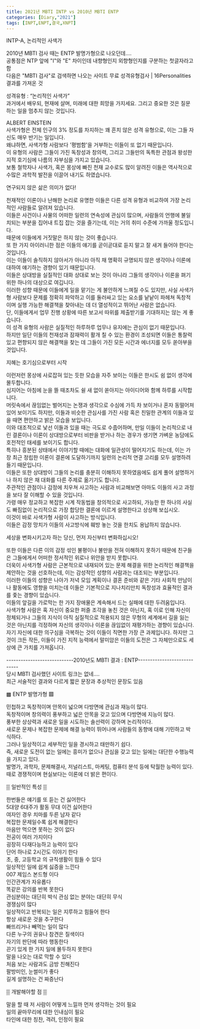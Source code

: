 ```yaml
---
title: 2021년 MBTI INTP vs 2010년 MBTI ENTP
categories: [Diary,"2021"]
tags: [INPT,ENPT,결국,XNPT]
---
```


INTP-A, 논리적인 사색가     

2010년 MBTI 검사 때는 ENTP 발명가형으로 나오던데....        
공통점은 NTP 앞에 "I"와 "E" 차이인데 내향형인지 외향형인지를 구분하는 첫글자라고 함     
다음은 "MBTI 검사"로 검색하면 나오는 사이트 무료 성격유형검사 | 16Personalities결과를 가져온 것     


성격유형 : “논리적인 사색가”        
과거에서 배우되, 현재에 살며, 미래에 대한 희망을 가지세요. 그리고 중요한 것은 질문하는 일을 멈추지 않는 것입니다.   

ALBERT EINSTEIN     
사색가형은 전체 인구의 3% 정도를 차지하는 꽤 흔치 않은 성격 유형으로, 이는 그들 자신도 매우 반기는 일입니다.    
왜냐하면, 사색가형 사람보다 '평범함'을 거부하는 이들이 또 없기 때문입니다.      
이 유형의 사람은 그들이 가진 독창성과 창의력, 그리고 그들만의 독특한 관점과 왕성한 지적 호기심에 나름의 자부심을 가지고 있습니다.       
보통 철학자나 사색가, 혹은 몽상에 빠진 천재 교수로도 많이 알려진 이들은 역사적으로 수많은 과학적 발전을 이끌어 내기도 하였습니다.       

연구되지 않은 삶은 의미가 없다!     

천재적인 이론이나 난해한 논리로 유명한 이들은 다른 성격 유형과 비교하여 가장 논리적인 사람들로 알려져 있습니다.     
이들은 사건이나 사물의 어떠한 일련의 연속성에 관심이 많으며, 사람들의 언행에 불일치되는 부분을 집어내 트집 잡는 것을 즐기는데, 이는 거의 취미 수준에 가까울 정도입니다.      
때문에 이들에게 거짓말은 하지 않는 것이 좋습니다.       
또 한 가지 아이러니한 점은 이들의 얘기를 곧이곧대로 듣지 말고 잘 새겨 들어야 한다는 것입니다.   
이는 이들이 솔직하지 않아서가 아니라 아직 채 명확히 규명되지 않은 생각이나 이론에 대하여 얘기하는 경향이 있기 때문입니다.   
이들은 상대방을 실질적인 대화 상대로 보는 것이 아니라 그들의 생각이나 이론을 펴기 위한 하나의 대상으로 여깁니다.    
이러한 성향 때문에 이들에게 일을 맡기는 게 불안하게 느껴질 수도 있지만, 사실 사색가형 사람보다 문제를 정확히 파악하고 이를 둘러싸고 있는 요소를 낱낱이 파헤쳐 독창적이며 실행 가능한 해결책을 찾아내는 데 더 열성적이고 뛰어난 사람은 없습니다.       
단, 이들에게서 업무 진행 상황에 따른 보고서 따위를 제출받기를 기대하지는 않는 게 좋습니다.      
이 성격 유형의 사람은 실질적인 하루하루 업무나 유지에는 관심이 없기 때문입니다.         
하지만 일단 이들의 천재성과 잠재력이 활개 칠 수 있는 환경이 조성되면 이들은 통찰력 있고 편향되지 않은 해결책을 찾는 데 그들이 가진 모든 시간과 에너지를 모두 쏟아부을 것입니다.      

지혜는 호기심으로부터 시작      

이런저런 몽상에 사로잡혀 있는 듯한 모습을 자주 보이는 이들은 한시도 쉼 없이 생각에 몰두합니다.      
심지어는 아침에 눈을 뜰 때조차도 쉴 새 없이 쏟아지는 아이디어와 함께 하루를 시작합니다.         
머릿속에서 끊임없는 벌어지는 논쟁과 생각으로 수심에 가득 차 보이거나 혼자 동떨어져 있어 보이기도 하지만, 이들과 비슷한 관심사를 가진 사람 혹은 친밀한 관계의 이들과 있을 때면 편안하고 밝은 모습을 보입니다.         
이와 대조적으로 낯선 이들과 있을 때는 극도로 수줍어하며, 만일 이들이 논리적으로 내린 결론이나 이론이 상대방으로부터 비판을 받거나 하는 경우가 생기면 가벼운 농담에도 호전적인 태세를 보이기도 합니다.        
특히나 흥분된 상태에서 이야기할 때에는 대화에 일관성이 떨어지기도 하는데, 이는 가장 최근 정립한 이론이 결론에 도달하기까지 일련의 논리적 연결 고리를 모두 설명하려 들기 때문입니다.       
이들은 또한 상대방이 그들의 논리를 충분히 이해하지 못하였음에도 쉽게 풀어 설명하거나 하지 않은 채 대화를 다른 주제로 옮기기도 합니다.     
주관적인 관점이나 감정에 치우쳐 사고하는 사람과 비교해보면 아마도 이들의 사고 과정을 보다 잘 이해할 수 있을 것입니다.       
가령 매우 정교하고 복잡한 시계 작동법을 창의적으로 사고하되, 가능한 한 하나의 사실도 빠짐없이 논리적으로 가장 합당한 결론에 이르게 설명한다고 상상해 보십시오.   
이것이 바로 사색가형 사람이 사고하는 방식입니다.        
이들은 감정 망치가 이들의 사고방식에 훼방 놓는 것을 한치도 용납하지 않습니다.       

세상을 변화시키고자 하는 당신, 먼저 자신부터 변화하십시오!      

또한 이들은 다른 이의 감정 섞인 불평이나 불만을 전혀 이해하지 못하기 때문에 친구들은 그들에게서 어떠한 정서적인 위로나 위안을 받지 못합니다.        
더욱이 사색가형 사람은 근본적으로 내재되어 있는 문제 해결을 위한 논리적인 해결책을 제안하는 것을 선호하는데, 이는 감성적인 성향의 사람과는 대조되는 부분입니다.      
이러한 이들의 성향은 나아가 저녁 모임 계획이나 결혼 준비와 같은 기타 사회적 만남이나 활동에도 영향을 미치는데 이들은 기본적으로 지나치리만치 독창성과 효율적인 결과를 좇는 경향이 있습니다.       
이들의 앞길을 가로막는 한 가지 장애물은 계속해서 드는 실패에 대한 두려움입니다.         
사색가형 사람은 혹 자신이 중요한 퍼즐 조각을 놓친 것은 아닌지, 혹 이로 인해 자신이 정체되거나 그들의 지식이 아직 실질적으로 적용되지 않은 무형의 세계에서 길을 잃는 것은 아닌지를 걱정하며 자신의 생각이나 이론을 끊임없이 재평가하는 경향이 있습니다.         
자기 자신에 대한 의구심을 극복하는 것이 이들이 직면한 가장 큰 과제입니다. 하지만 그것이 크든 작든, 이들이 가진 지적 능력에서 말미암은 이들의 도전은 그 자체만으로도 세상에 큰 가치를 가져옵니다.       


----------------------------2010년도 MBTI 결과 : ENTP----------------------------       
당시 MBTI 검사했던 사이트 링크는 없네....       
최근 서술적인 결과와 다르게 짧은 문장과 추상적인 문장도 있음        

▩ ENTP 발명가형 ▩       

민첩하고 독창적이며 안목이 넓으며 다방면에 관심과 재능이 많다.      
독창적이며 창의력이 풍부하고 넓은 안목을 갖고 있으며 다방면에 지능이 많다.      
풍부한 상상력과 새로운 일을 시도하는 솔선력이 강하며 논리적이다.        
새로운 문제나 복잡한 문제에 해결 능력이 뛰어나며 사람들의 동향에 대해 기민하고 박식하다.        
그러나 일상적이고 세부적인 일을 경시하고 태만하기 쉽다.         
즉, 새로운 도전이 없는 일에는 흥미가 없으나 관심을 갖고 있는 일에는 대단한 수행능력을 가지고 있다.      
발명가, 과학자, 문제해결사, 저널리스트, 마케팅, 컴퓨터 분석 등에 탁월한 능력이 있다.        
때로 경쟁적이며 현실보다는 이론에 더 밝은 편이다.       

▒ 일반적인 특성 ▒       

한번들은 얘기를 또 듣는 건 싫어한다     
5대양 6대주가 활동 무대 이건 싫어한다       
여자인 경우 치마를 두른 남자 같다       
복잡한 문제일수록 쉽게 해결한다     
마음만 먹으면 못하는 것이 없다      
전공이 여러 가지이다        
굉장히 다재다능하고 능력이 있다     
단어 하나로 2시간도 이야기 한다     
초, 중, 고등학교 의 규칙생활이 힘들 수 있다     
일상적인 일에 쉽게 싫증을 느낀다        
007 제임스 본드형 이다      
인간관계가 자유롭다     
똑같은 강의를 반복 못한다       
관심분야는 대단히 박식 관심 없는 분야는 대단히 무식     
경쟁심이 많다       
일상적이고 반복되는 일은 지루하고 힘들어 한다       
항상 새로운 것을 추구한다       
빠뜨리거나 빼먹는 일이 많다     
다른 누구의 권유나 참견은 질색이다      
자기의 판단에 따라 행동한다     
끈기 있게 한 가지 일에 몰두하지 못한다      
말을 나오는 대로 막할 수 있다       
처음 보는 사람과도 금방 친해진다        
팔방미인, 눈썰미가 좋다     
길게 설명하는 건 짜증난다       


▒ 개발해야할 점 ▒       

말을 할 때 저 사람이 어떻게 느낄까 먼저 생각하는 것이 필요      
일의 끝마무리에 대한 인내심이 필요      
타인에 대한 칭찬, 격려, 인정이 필요     